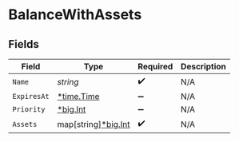 # BalanceWithAssets


## Fields

| Field                                                  | Type                                                   | Required                                               | Description                                            |
| ------------------------------------------------------ | ------------------------------------------------------ | ------------------------------------------------------ | ------------------------------------------------------ |
| `Name`                                                 | *string*                                               | :heavy_check_mark:                                     | N/A                                                    |
| `ExpiresAt`                                            | [*time.Time](https://pkg.go.dev/time#Time)             | :heavy_minus_sign:                                     | N/A                                                    |
| `Priority`                                             | [*big.Int](https://pkg.go.dev/math/big#Int)            | :heavy_minus_sign:                                     | N/A                                                    |
| `Assets`                                               | map[string][*big.Int](https://pkg.go.dev/math/big#Int) | :heavy_check_mark:                                     | N/A                                                    |